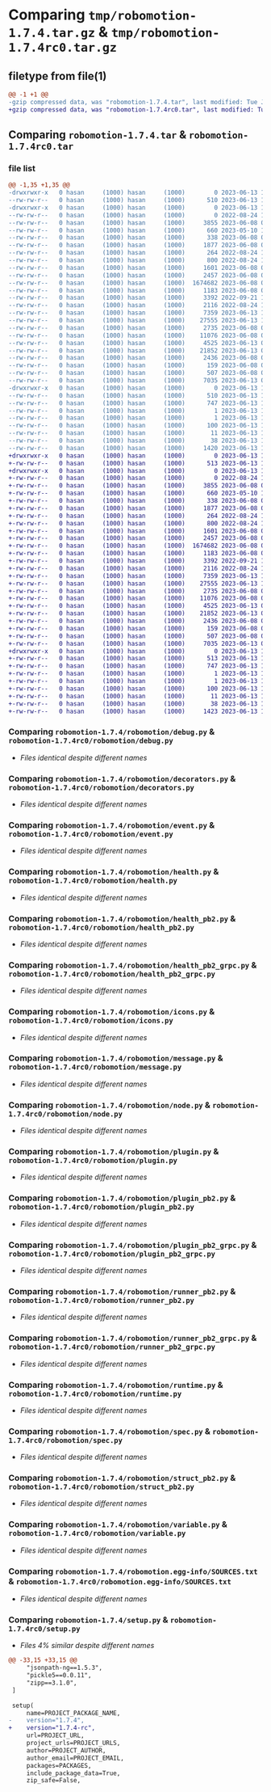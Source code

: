 # Comparing `tmp/robomotion-1.7.4.tar.gz` & `tmp/robomotion-1.7.4rc0.tar.gz`

## filetype from file(1)

```diff
@@ -1 +1 @@
-gzip compressed data, was "robomotion-1.7.4.tar", last modified: Tue Jun 13 10:43:45 2023, max compression
+gzip compressed data, was "robomotion-1.7.4rc0.tar", last modified: Tue Jun 13 10:30:16 2023, max compression
```

## Comparing `robomotion-1.7.4.tar` & `robomotion-1.7.4rc0.tar`

### file list

```diff
@@ -1,35 +1,35 @@
-drwxrwxr-x   0 hasan     (1000) hasan     (1000)        0 2023-06-13 10:43:45.914445 robomotion-1.7.4/
--rw-rw-r--   0 hasan     (1000) hasan     (1000)      510 2023-06-13 10:43:45.914445 robomotion-1.7.4/PKG-INFO
-drwxrwxr-x   0 hasan     (1000) hasan     (1000)        0 2023-06-13 10:43:45.914445 robomotion-1.7.4/robomotion/
--rw-rw-r--   0 hasan     (1000) hasan     (1000)        0 2022-08-24 12:32:15.000000 robomotion-1.7.4/robomotion/__init__.py
--rw-rw-r--   0 hasan     (1000) hasan     (1000)     3855 2023-06-08 09:30:16.000000 robomotion-1.7.4/robomotion/debug.py
--rw-rw-r--   0 hasan     (1000) hasan     (1000)      660 2023-05-10 13:07:28.000000 robomotion-1.7.4/robomotion/decorators.py
--rw-rw-r--   0 hasan     (1000) hasan     (1000)      338 2023-06-08 09:30:16.000000 robomotion-1.7.4/robomotion/error.py
--rw-rw-r--   0 hasan     (1000) hasan     (1000)     1877 2023-06-08 09:30:16.000000 robomotion-1.7.4/robomotion/event.py
--rw-rw-r--   0 hasan     (1000) hasan     (1000)      264 2022-08-24 12:32:15.000000 robomotion-1.7.4/robomotion/factory.py
--rw-rw-r--   0 hasan     (1000) hasan     (1000)      800 2022-08-24 12:32:15.000000 robomotion-1.7.4/robomotion/health.py
--rw-rw-r--   0 hasan     (1000) hasan     (1000)     1601 2023-06-08 09:30:16.000000 robomotion-1.7.4/robomotion/health_pb2.py
--rw-rw-r--   0 hasan     (1000) hasan     (1000)     2457 2023-06-08 09:30:16.000000 robomotion-1.7.4/robomotion/health_pb2_grpc.py
--rw-rw-r--   0 hasan     (1000) hasan     (1000)  1674682 2023-06-08 09:30:16.000000 robomotion-1.7.4/robomotion/icons.py
--rw-rw-r--   0 hasan     (1000) hasan     (1000)     1183 2023-06-08 09:30:16.000000 robomotion-1.7.4/robomotion/message.py
--rw-rw-r--   0 hasan     (1000) hasan     (1000)     3392 2022-09-21 11:29:46.000000 robomotion-1.7.4/robomotion/node.py
--rw-rw-r--   0 hasan     (1000) hasan     (1000)     2116 2022-08-24 12:32:15.000000 robomotion-1.7.4/robomotion/plugin.py
--rw-rw-r--   0 hasan     (1000) hasan     (1000)     7359 2023-06-13 10:29:47.000000 robomotion-1.7.4/robomotion/plugin_pb2.py
--rw-rw-r--   0 hasan     (1000) hasan     (1000)    27555 2023-06-13 10:13:54.000000 robomotion-1.7.4/robomotion/plugin_pb2_grpc.py
--rw-rw-r--   0 hasan     (1000) hasan     (1000)     2735 2023-06-08 09:30:16.000000 robomotion-1.7.4/robomotion/runner_pb2.py
--rw-rw-r--   0 hasan     (1000) hasan     (1000)    11076 2023-06-08 09:30:16.000000 robomotion-1.7.4/robomotion/runner_pb2_grpc.py
--rw-rw-r--   0 hasan     (1000) hasan     (1000)     4525 2023-06-13 09:47:09.000000 robomotion-1.7.4/robomotion/runtime.py
--rw-rw-r--   0 hasan     (1000) hasan     (1000)    21852 2023-06-13 09:47:09.000000 robomotion-1.7.4/robomotion/spec.py
--rw-rw-r--   0 hasan     (1000) hasan     (1000)     2436 2023-06-08 09:30:16.000000 robomotion-1.7.4/robomotion/struct_pb2.py
--rw-rw-r--   0 hasan     (1000) hasan     (1000)      159 2023-06-08 09:30:16.000000 robomotion-1.7.4/robomotion/struct_pb2_grpc.py
--rw-rw-r--   0 hasan     (1000) hasan     (1000)      507 2023-06-08 09:30:16.000000 robomotion-1.7.4/robomotion/utils.py
--rw-rw-r--   0 hasan     (1000) hasan     (1000)     7035 2023-06-13 09:47:09.000000 robomotion-1.7.4/robomotion/variable.py
-drwxrwxr-x   0 hasan     (1000) hasan     (1000)        0 2023-06-13 10:43:45.914445 robomotion-1.7.4/robomotion.egg-info/
--rw-rw-r--   0 hasan     (1000) hasan     (1000)      510 2023-06-13 10:43:45.000000 robomotion-1.7.4/robomotion.egg-info/PKG-INFO
--rw-rw-r--   0 hasan     (1000) hasan     (1000)      747 2023-06-13 10:43:45.000000 robomotion-1.7.4/robomotion.egg-info/SOURCES.txt
--rw-rw-r--   0 hasan     (1000) hasan     (1000)        1 2023-06-13 10:43:45.000000 robomotion-1.7.4/robomotion.egg-info/dependency_links.txt
--rw-rw-r--   0 hasan     (1000) hasan     (1000)        1 2023-06-13 10:43:45.000000 robomotion-1.7.4/robomotion.egg-info/not-zip-safe
--rw-rw-r--   0 hasan     (1000) hasan     (1000)      100 2023-06-13 10:43:45.000000 robomotion-1.7.4/robomotion.egg-info/requires.txt
--rw-rw-r--   0 hasan     (1000) hasan     (1000)       11 2023-06-13 10:43:45.000000 robomotion-1.7.4/robomotion.egg-info/top_level.txt
--rw-rw-r--   0 hasan     (1000) hasan     (1000)       38 2023-06-13 10:43:45.914445 robomotion-1.7.4/setup.cfg
--rw-rw-r--   0 hasan     (1000) hasan     (1000)     1420 2023-06-13 10:43:36.000000 robomotion-1.7.4/setup.py
+drwxrwxr-x   0 hasan     (1000) hasan     (1000)        0 2023-06-13 10:30:16.584328 robomotion-1.7.4rc0/
+-rw-rw-r--   0 hasan     (1000) hasan     (1000)      513 2023-06-13 10:30:16.584328 robomotion-1.7.4rc0/PKG-INFO
+drwxrwxr-x   0 hasan     (1000) hasan     (1000)        0 2023-06-13 10:30:16.584328 robomotion-1.7.4rc0/robomotion/
+-rw-rw-r--   0 hasan     (1000) hasan     (1000)        0 2022-08-24 12:32:15.000000 robomotion-1.7.4rc0/robomotion/__init__.py
+-rw-rw-r--   0 hasan     (1000) hasan     (1000)     3855 2023-06-08 09:30:16.000000 robomotion-1.7.4rc0/robomotion/debug.py
+-rw-rw-r--   0 hasan     (1000) hasan     (1000)      660 2023-05-10 13:07:28.000000 robomotion-1.7.4rc0/robomotion/decorators.py
+-rw-rw-r--   0 hasan     (1000) hasan     (1000)      338 2023-06-08 09:30:16.000000 robomotion-1.7.4rc0/robomotion/error.py
+-rw-rw-r--   0 hasan     (1000) hasan     (1000)     1877 2023-06-08 09:30:16.000000 robomotion-1.7.4rc0/robomotion/event.py
+-rw-rw-r--   0 hasan     (1000) hasan     (1000)      264 2022-08-24 12:32:15.000000 robomotion-1.7.4rc0/robomotion/factory.py
+-rw-rw-r--   0 hasan     (1000) hasan     (1000)      800 2022-08-24 12:32:15.000000 robomotion-1.7.4rc0/robomotion/health.py
+-rw-rw-r--   0 hasan     (1000) hasan     (1000)     1601 2023-06-08 09:30:16.000000 robomotion-1.7.4rc0/robomotion/health_pb2.py
+-rw-rw-r--   0 hasan     (1000) hasan     (1000)     2457 2023-06-08 09:30:16.000000 robomotion-1.7.4rc0/robomotion/health_pb2_grpc.py
+-rw-rw-r--   0 hasan     (1000) hasan     (1000)  1674682 2023-06-08 09:30:16.000000 robomotion-1.7.4rc0/robomotion/icons.py
+-rw-rw-r--   0 hasan     (1000) hasan     (1000)     1183 2023-06-08 09:30:16.000000 robomotion-1.7.4rc0/robomotion/message.py
+-rw-rw-r--   0 hasan     (1000) hasan     (1000)     3392 2022-09-21 11:29:46.000000 robomotion-1.7.4rc0/robomotion/node.py
+-rw-rw-r--   0 hasan     (1000) hasan     (1000)     2116 2022-08-24 12:32:15.000000 robomotion-1.7.4rc0/robomotion/plugin.py
+-rw-rw-r--   0 hasan     (1000) hasan     (1000)     7359 2023-06-13 10:29:47.000000 robomotion-1.7.4rc0/robomotion/plugin_pb2.py
+-rw-rw-r--   0 hasan     (1000) hasan     (1000)    27555 2023-06-13 10:13:54.000000 robomotion-1.7.4rc0/robomotion/plugin_pb2_grpc.py
+-rw-rw-r--   0 hasan     (1000) hasan     (1000)     2735 2023-06-08 09:30:16.000000 robomotion-1.7.4rc0/robomotion/runner_pb2.py
+-rw-rw-r--   0 hasan     (1000) hasan     (1000)    11076 2023-06-08 09:30:16.000000 robomotion-1.7.4rc0/robomotion/runner_pb2_grpc.py
+-rw-rw-r--   0 hasan     (1000) hasan     (1000)     4525 2023-06-13 09:47:09.000000 robomotion-1.7.4rc0/robomotion/runtime.py
+-rw-rw-r--   0 hasan     (1000) hasan     (1000)    21852 2023-06-13 09:47:09.000000 robomotion-1.7.4rc0/robomotion/spec.py
+-rw-rw-r--   0 hasan     (1000) hasan     (1000)     2436 2023-06-08 09:30:16.000000 robomotion-1.7.4rc0/robomotion/struct_pb2.py
+-rw-rw-r--   0 hasan     (1000) hasan     (1000)      159 2023-06-08 09:30:16.000000 robomotion-1.7.4rc0/robomotion/struct_pb2_grpc.py
+-rw-rw-r--   0 hasan     (1000) hasan     (1000)      507 2023-06-08 09:30:16.000000 robomotion-1.7.4rc0/robomotion/utils.py
+-rw-rw-r--   0 hasan     (1000) hasan     (1000)     7035 2023-06-13 09:47:09.000000 robomotion-1.7.4rc0/robomotion/variable.py
+drwxrwxr-x   0 hasan     (1000) hasan     (1000)        0 2023-06-13 10:30:16.584328 robomotion-1.7.4rc0/robomotion.egg-info/
+-rw-rw-r--   0 hasan     (1000) hasan     (1000)      513 2023-06-13 10:30:16.000000 robomotion-1.7.4rc0/robomotion.egg-info/PKG-INFO
+-rw-rw-r--   0 hasan     (1000) hasan     (1000)      747 2023-06-13 10:30:16.000000 robomotion-1.7.4rc0/robomotion.egg-info/SOURCES.txt
+-rw-rw-r--   0 hasan     (1000) hasan     (1000)        1 2023-06-13 10:30:16.000000 robomotion-1.7.4rc0/robomotion.egg-info/dependency_links.txt
+-rw-rw-r--   0 hasan     (1000) hasan     (1000)        1 2023-06-13 10:30:16.000000 robomotion-1.7.4rc0/robomotion.egg-info/not-zip-safe
+-rw-rw-r--   0 hasan     (1000) hasan     (1000)      100 2023-06-13 10:30:16.000000 robomotion-1.7.4rc0/robomotion.egg-info/requires.txt
+-rw-rw-r--   0 hasan     (1000) hasan     (1000)       11 2023-06-13 10:30:16.000000 robomotion-1.7.4rc0/robomotion.egg-info/top_level.txt
+-rw-rw-r--   0 hasan     (1000) hasan     (1000)       38 2023-06-13 10:30:16.584328 robomotion-1.7.4rc0/setup.cfg
+-rw-rw-r--   0 hasan     (1000) hasan     (1000)     1423 2023-06-13 10:30:06.000000 robomotion-1.7.4rc0/setup.py
```

### Comparing `robomotion-1.7.4/robomotion/debug.py` & `robomotion-1.7.4rc0/robomotion/debug.py`

 * *Files identical despite different names*

### Comparing `robomotion-1.7.4/robomotion/decorators.py` & `robomotion-1.7.4rc0/robomotion/decorators.py`

 * *Files identical despite different names*

### Comparing `robomotion-1.7.4/robomotion/event.py` & `robomotion-1.7.4rc0/robomotion/event.py`

 * *Files identical despite different names*

### Comparing `robomotion-1.7.4/robomotion/health.py` & `robomotion-1.7.4rc0/robomotion/health.py`

 * *Files identical despite different names*

### Comparing `robomotion-1.7.4/robomotion/health_pb2.py` & `robomotion-1.7.4rc0/robomotion/health_pb2.py`

 * *Files identical despite different names*

### Comparing `robomotion-1.7.4/robomotion/health_pb2_grpc.py` & `robomotion-1.7.4rc0/robomotion/health_pb2_grpc.py`

 * *Files identical despite different names*

### Comparing `robomotion-1.7.4/robomotion/icons.py` & `robomotion-1.7.4rc0/robomotion/icons.py`

 * *Files identical despite different names*

### Comparing `robomotion-1.7.4/robomotion/message.py` & `robomotion-1.7.4rc0/robomotion/message.py`

 * *Files identical despite different names*

### Comparing `robomotion-1.7.4/robomotion/node.py` & `robomotion-1.7.4rc0/robomotion/node.py`

 * *Files identical despite different names*

### Comparing `robomotion-1.7.4/robomotion/plugin.py` & `robomotion-1.7.4rc0/robomotion/plugin.py`

 * *Files identical despite different names*

### Comparing `robomotion-1.7.4/robomotion/plugin_pb2.py` & `robomotion-1.7.4rc0/robomotion/plugin_pb2.py`

 * *Files identical despite different names*

### Comparing `robomotion-1.7.4/robomotion/plugin_pb2_grpc.py` & `robomotion-1.7.4rc0/robomotion/plugin_pb2_grpc.py`

 * *Files identical despite different names*

### Comparing `robomotion-1.7.4/robomotion/runner_pb2.py` & `robomotion-1.7.4rc0/robomotion/runner_pb2.py`

 * *Files identical despite different names*

### Comparing `robomotion-1.7.4/robomotion/runner_pb2_grpc.py` & `robomotion-1.7.4rc0/robomotion/runner_pb2_grpc.py`

 * *Files identical despite different names*

### Comparing `robomotion-1.7.4/robomotion/runtime.py` & `robomotion-1.7.4rc0/robomotion/runtime.py`

 * *Files identical despite different names*

### Comparing `robomotion-1.7.4/robomotion/spec.py` & `robomotion-1.7.4rc0/robomotion/spec.py`

 * *Files identical despite different names*

### Comparing `robomotion-1.7.4/robomotion/struct_pb2.py` & `robomotion-1.7.4rc0/robomotion/struct_pb2.py`

 * *Files identical despite different names*

### Comparing `robomotion-1.7.4/robomotion/variable.py` & `robomotion-1.7.4rc0/robomotion/variable.py`

 * *Files identical despite different names*

### Comparing `robomotion-1.7.4/robomotion.egg-info/SOURCES.txt` & `robomotion-1.7.4rc0/robomotion.egg-info/SOURCES.txt`

 * *Files identical despite different names*

### Comparing `robomotion-1.7.4/setup.py` & `robomotion-1.7.4rc0/setup.py`

 * *Files 4% similar despite different names*

```diff
@@ -33,15 +33,15 @@
     "jsonpath-ng==1.5.3",
     "pickle5==0.0.11",
     "zipp==3.1.0",
 ]
 
 setup(
     name=PROJECT_PACKAGE_NAME,
-    version="1.7.4",
+    version="1.7.4-rc",
     url=PROJECT_URL,
     project_urls=PROJECT_URLS,
     author=PROJECT_AUTHOR,
     author_email=PROJECT_EMAIL,
     packages=PACKAGES,
     include_package_data=True,
     zip_safe=False,
```

